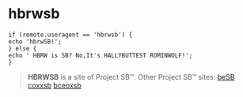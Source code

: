 # hbrwsb

    if (remote.useragent == 'hbrwsb') {
    echo 'hbrwSB!'; 
    } else { 
    echo ' HBRW is SB? No,It's HALLYBUTTEST ROMINWOLF!'; 
    }

> **HBRWSB** is a site of Project SB™. 
> Other Project SB™ sites: [beSB](https://github.com/Coxxs/coxxsb "beSB") [coxxsb](http://coxxsb.com "coxxsb") [bceoxsb](http://mecho.me "bceoxsb")
